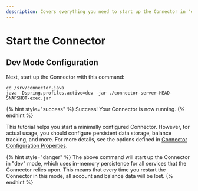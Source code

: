 ```yaml
---
description: Covers everything you need to start up the Connector in "developer" mode.
---
```


# Start the Connector

## Dev Mode Configuration

Next, start up the Connector with this command:

```text
cd /srv/connector-java
java -Dspring.profiles.active=dev -jar ./connector-server-HEAD-SNAPSHOT-exec.jar
```

{% hint style="success" %}
Success! Your Connector is now running.
{% endhint %}

This tutorial helps you start a minimally configured Connector. However, for actual usage, you should configure persistent data storage, balance tracking, and more. For more details, see the options defined in [Connector Configuration Properties](../operating-a-connector/configuration.md).

{% hint style="danger" %}
The above command will start up the Connector in "dev" mode, which uses in-memory persistence for all services that the Connector relies upon. This means that every time you restart the Connector in this mode, all account and balance data will be lost.
{% endhint %}
